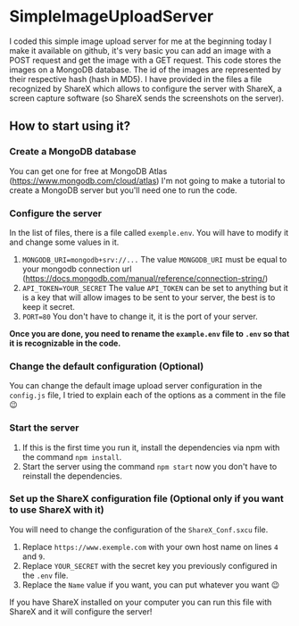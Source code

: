 # SimpleImageUploadServer

I coded this simple image upload server for me at the beginning today I make it available on github, it's very basic you can add an image with a POST request and get the image with a GET request. This code stores the images on a MongoDB database. The id of the images are represented by their respective hash (hash in MD5). I have provided in the files a file recognized by ShareX which allows to configure the server with ShareX, a screen capture software (so ShareX sends the screenshots on the server).

## How to start using it?

### Create a MongoDB database

You can get one for free at MongoDB Atlas (https://www.mongodb.com/cloud/atlas)
I'm not going to make a tutorial to create a MongoDB server but you'll need one to run the code.

### Configure the server

In the list of files, there is a file called `exemple.env`. You will have to modify it and change some values in it.

1. `MONGODB_URI=mongodb+srv://...` The value `MONGODB_URI` must be equal to your mongodb connection url (https://docs.mongodb.com/manual/reference/connection-string/)
2. `API_TOKEN=YOUR_SECRET` The value `API_TOKEN` can be set to anything but it is a key that will allow images to be sent to your server, the best is to keep it secret.
3. `PORT=80` You don't have to change it, it is the port of your server.

**Once you are done, you need to rename the `example.env` file to `.env` so that it is recognizable in the code.**

### Change the default configuration (Optional)

You can change the default image upload server configuration in the `config.js` file, I tried to explain each of the options as a comment in the file 😉

### Start the server

1. If this is the first time you run it, install the dependencies via npm with the command `npm install`.
2. Start the server using the command `npm start` now you don't have to reinstall the dependencies.

### Set up the ShareX configuration file (Optional only if you want to use ShareX with it)

You will need to change the configuration of the `ShareX_Conf.sxcu` file.

1. Replace `https://www.exemple.com` with your own host name on lines `4` and `9`.
2. Replace `YOUR_SECRET` with the secret key you previously configured in the `.env` file.
3. Replace the `Name` value if you want, you can put whatever you want 😉

If you have ShareX installed on your computer you can run this file with ShareX and it will configure the server!


      
